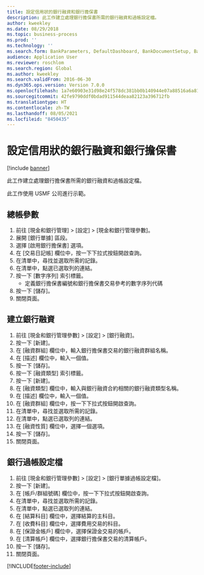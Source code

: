 ```yaml
---
title: 設定信用狀的銀行融資和銀行擔保書
description: 此工作建立處理銀行擔保書所需的銀行融資和過帳設定檔。
author: kweekley
ms.date: 08/29/2018
ms.topic: business-process
ms.prod: ''
ms.technology: ''
ms.search.form: BankParameters, DefaultDashboard, BankDocumentSetup, BankDocumentPosting
audience: Application User
ms.reviewer: roschlom
ms.search.region: Global
ms.author: kweekley
ms.search.validFrom: 2016-06-30
ms.dyn365.ops.version: Version 7.0.0
ms.openlocfilehash: 1a7e60903e31d98e24f578dc381bb0b140944e07a88516a6a81bbba1b8981982
ms.sourcegitcommit: 42fe9790ddf0bdad911544deaa82123a396712fb
ms.translationtype: HT
ms.contentlocale: zh-TW
ms.lasthandoff: 08/05/2021
ms.locfileid: "8450435"
---
```

# <a name="set-up-bank-facilities-and-posting-profiles-for-letters-of-guarantee"></a>設定信用狀的銀行融資和銀行擔保書

[!include [banner](../../includes/banner.md)]

此工作建立處理銀行擔保書所需的銀行融資和過帳設定檔。



此工作使用 USMF 公司進行示範。 




## <a name="general-ledger-parameter"></a>總帳參數
1. 前往 [現金和銀行管理] > [設定] > [現金和銀行管理參數]。
2. 展開 [銀行單據] 區段。
3. 選擇 [啟用銀行擔保書] 選項。
4. 在 [交易日記帳] 欄位中，按一下下拉式按鈕開啟查詢。
5. 在清單中，尋找並選取所需的記錄。
6. 在清單中，點選已選取列的連結。
7. 按一下 [數字序列] 索引標籤。
    * 定義銀行擔保書編號和銀行擔保書交易參考的數字序列代碼  
8. 按一下 [儲存]。
9. 關閉頁面。

## <a name="create-bank-facility"></a>建立銀行融資
1. 前往 [現金和銀行管理參數] > [設定] > [銀行融資]。
2. 按一下 [新建]。
3. 在 [融資群組] 欄位中，輸入銀行擔保書交易的銀行融資群組名稱。
4. 在 [描述] 欄位中，輸入一個值。
5. 按一下 [儲存]。
6. 按一下 [融資類型] 索引標籤。
7. 按一下 [新建]。
8. 在 [融資類型] 欄位中，輸入與銀行融資合約相關的銀行融資類型名稱。
9. 在 [描述] 欄位中，輸入一個值。
10. 在 [融資群組] 欄位中，按一下下拉式按鈕開啟查詢。
11. 在清單中，尋找並選取所需的記錄。
12. 在清單中，點選已選取列的連結。
13. 在 [融資性質] 欄位中，選擇一個選項。
14. 按一下 [儲存]。
15. 關閉頁面。

## <a name="bank-posting-profile"></a>銀行過帳設定檔
1. 前往 [現金和銀行管理參數] > [設定] > [銀行單據過帳設定檔]。
2. 按一下 [新建]。
3. 在 [帳戶/群組號碼] 欄位中，按一下下拉式按鈕開啟查詢。
4. 在清單中，尋找並選取所需的記錄。
5. 在清單中，點選已選取列的連結。
6. 在 [結算科目] 欄位中，選擇結算的主科目。
7. 在 [收費科目] 欄位中，選擇費用交易的科目。
8. 在 [保證金帳戶] 欄位中，選擇保證金交易的帳戶。
9. 在 [清算帳戶] 欄位中，選擇銀行擔保書交易的清算帳戶。 
10. 按一下 [儲存]。
11. 關閉頁面。



[!INCLUDE[footer-include](../../../includes/footer-banner.md)]